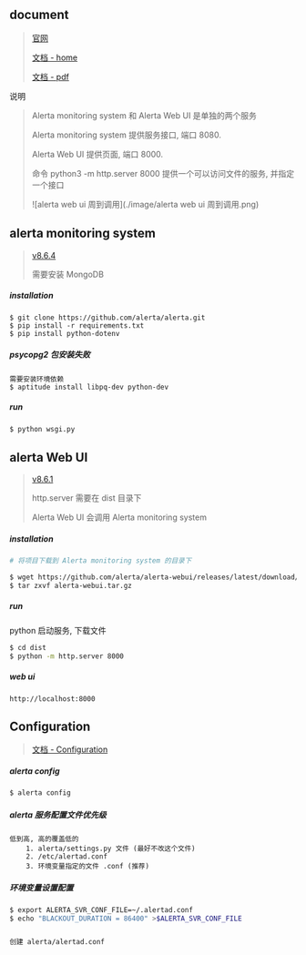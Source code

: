 ## document

> [官网](https://alerta.io/)
>
> [文档 - home](https://docs.alerta.io/)
>
> [文档 - pdf](https://buildmedia.readthedocs.org/media/pdf/alerta/latest/alerta.pdf)

说明

> Alerta monitoring system 和 Alerta Web UI 是单独的两个服务
>
> Alerta monitoring system 提供服务接口, 端口 8080. 
>
> Alerta Web UI 提供页面, 端口 8000. 
>
> 命令 python3 -m http.server 8000 提供一个可以访问文件的服务, 并指定一个接口
>
> ![alerta web ui 周到调用](./image/alerta web ui 周到调用.png)

## alerta monitoring system

> [v8.6.4](https://github.com/alerta/alerta/releases/tag/v8.6.4)
>
> 需要安装 MongoDB

##### installation

```
$ git clone https://github.com/alerta/alerta.git
$ pip install -r requirements.txt
$ pip install python-dotenv
```

##### psycopg2 包安装失败

```
需要安装环境依赖
$ aptitude install libpq-dev python-dev
```

##### run

```bash
$ python wsgi.py
```

## alerta Web UI

> [v8.6.1](https://github.com/alerta/alerta-webui/releases/tag/v8.6.1)
>
> http.server 需要在 dist 目录下
>
> Alerta Web UI 会调用 Alerta monitoring system

##### installation

```bash
# 将项目下载到 Alerta monitoring system 的目录下

$ wget https://github.com/alerta/alerta-webui/releases/latest/download/alerta-webui.tar.gz
$ tar zxvf alerta-webui.tar.gz
```

##### run
python 启动服务, 下载文件

```bash
$ cd dist
$ python -m http.server 8000
```

##### web ui

```
http://localhost:8000
```

## Configuration

> [文档 - Configuration](https://docs.alerta.io/configuration.html)

##### alerta config

```bash
$ alerta config
```

##### alerta 服务配置文件优先级

```
低到高, 高的覆盖低的
    1. alerta/settings.py 文件 (最好不改这个文件)
    2. /etc/alertad.conf
    3. 环境变量指定的文件 .conf (推荐)
```

##### 环境变量设置配置

```bash
$ export ALERTA_SVR_CONF_FILE=~/.alertad.conf
$ echo "BLACKOUT_DURATION = 86400" >$ALERTA_SVR_CONF_FILE
```

##### 

```
创建 alerta/alertad.conf
```



































